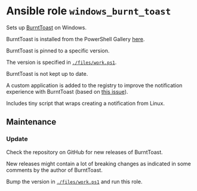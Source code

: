 # Ansible role `windows_burnt_toast`

Sets up [BurntToast](https://github.com/Windos/BurntToast) on Windows.

BurntToast is installed from the PowerShell Gallery
[here](https://www.powershellgallery.com/packages/BurntToast).

BurntToast is pinned to a specific version.

The version is specified in [`./files/work.ps1`](./files/work.ps1).

BurntToast is not kept up to date.

A custom application is added to the registry
to improve the notification experience with BurntToast
(based on [this issue](https://github.com/Windos/BurntToast/issues/236)).

Includes tiny script that wraps creating a notification from Linux.

## Maintenance

### Update

Check the repository on GitHub for new releases of BurntToast.

New releases might contain a lot of breaking changes as indicated in some
comments by the author of BurntToast.

Bump the version in [`./files/work.ps1`](./files/work.ps1) and run this role.

